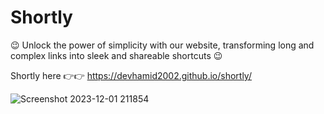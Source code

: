 # Shortly

😉 Unlock the power of simplicity with our website, transforming long and complex links into sleek and shareable shortcuts 😉

Shortly here 👉👉 https://devhamid2002.github.io/shortly/

![Screenshot 2023-12-01 211854](https://github.com/devhamid2002/Fauxica/assets/141550176/d5f7e6d2-db77-47c8-be17-2cd5c5cdd60a)
